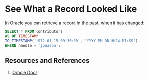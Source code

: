 # See What a Record Looked Like

In Oracle you can retrieve a record in the past, when it has changed:

```sql
SELECT * FROM contributors
AS OF TIMESTAMP
TO_TIMESTAMP('1972-01-15 09:30:00', 'YYYY-MM-DD HH24:MI:SS')
WHERE handle = 'jonasbn';
```

## Resources and References

1. [Oracle Docs](https://docs.oracle.com/cd/E11882_01/appdev.112/e41502/adfns_flashback.htm#ADFNS618)
